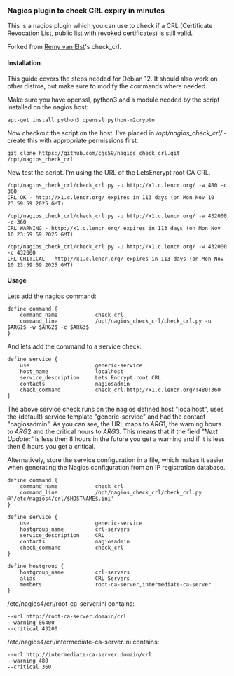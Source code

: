### Nagios plugin to check CRL expiry in minutes

This is a nagios plugin which you can use to check if a CRL (Certificate Revocation List, public list with revoked certificates) is still valid.

Forked from [Remy van Elst](https://github.com/RaymiiOrg/nagios)'s check_crl.


#### Installation

This guide covers the steps needed for Debian 12. It should also work on other distros, but make sure to modify the commands where needed.

Make sure you have openssl, python3 and a module needed by the script installed on the nagios host:

    apt-get install python3 openssl python-m2crypto

Now checkout the script on the host. I've placed in */opt/nagios_check_crl/* - create this with appropriate permissions first.

    git clone https://github.com/cjs59/nagios_check_crl.git /opt/nagios_check_crl

Now test the script. I'm using the URL of the LetsEncrypt root CA CRL.

    /opt/nagios_check_crl/check_crl.py -u http://x1.c.lencr.org/ -w 480 -c 360
    CRL OK - http://x1.c.lencr.org/ expires in 113 days (on Mon Nov 10 23:59:59 2025 GMT)

    /opt/nagios_check_crl/check_crl.py -u http://x1.c.lencr.org/ -w 432000 -c 360
    CRL WARNING - http://x1.c.lencr.org/ expires in 113 days (on Mon Nov 10 23:59:59 2025 GMT)

    /opt/nagios_check_crl/check_crl.py -u http://x1.c.lencr.org/ -w 432000 -c 432000
    CRL CRITICAL - http://x1.c.lencr.org/ expires in 113 days (on Mon Nov 10 23:59:59 2025 GMT)


#### Usage

Lets add the nagios command:

    define command {
        command_name            check_crl
        command_line            /opt/nagios_check_crl/check_crl.py -u $ARG1$ -w $ARG2$ -c $ARG3$
    }

And lets add the command to a service check:

    define service {
        use                     generic-service
        host_name               localhost
        service_description     Lets Encrypt root CRL
        contacts                nagiosadmin
        check_command           check_crl!http://x1.c.lencr.org/!480!360
    }

The above service check runs on the nagios defined host "localhost", uses the (default) service template "generic-service" and had the contact "nagiosadmin". As you can see, the URL maps to $ARG1$, the warning hours to $ARG2$ and the critical hours to $ARG3$. This means that if the field *"Next Update:"* is less then 8 hours in the future you get a warning and if it is less then 6 hours you get a critical.

Alternatively, store the service configuration in a file, which makes it easier when generating the Nagios configuration from an IP registration database.

    define command {
        command_name            check_crl
        command_line            /opt/nagios_check_crl/check_crl.py @'/etc/nagios4/crl/$HOSTNAME$.ini'
    }

    define service {
        use                     generic-service
        hostgroup_name          crl-servers
        service_description     CRL
        contacts                nagiosadmin
        check_command           check_crl
    }

    define hostgroup {
        hostgroup_name          crl-servers
        alias                   CRL Servers
        members                 root-ca-server,intermediate-ca-server
    }

/etc/nagios4/crl/root-ca-server.ini contains:

    --url http://root-ca-server.domain/crl
    --warning 86400
    --critical 43200

/etc/nagios4/crl/intermediate-ca-server.ini contains:

    --url http://intermediate-ca-server.domain/crl
    --warning 480
    --critical 360

